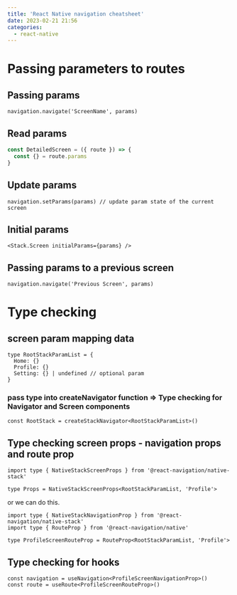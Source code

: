```yaml
---
title: 'React Native navigation cheatsheet'
date: 2023-02-21 21:56
categories:
  - react-native
---
```


# **Passing parameters to routes**

## Passing params

```tsx
navigation.navigate('ScreenName', params)
```

## Read params

```jsx
const DetailedScreen = ({ route }) => {
  const {} = route.params
}
```

## Update params

```tsx
navigation.setParams(params) // update param state of the current screen
```

## Initial params

```tsx
<Stack.Screen initialParams={params} />
```

## Passing params to a previous screen

```tsx
navigation.navigate('Previous Screen', params)
```

# Type checking

## screen param mapping data

```tsx
type RootStackParamList = {
  Home: {}
  Profile: {}
  Setting: {} | undefined // optional param
}
```

### pass type into createNavigator function ⇒ Type checking for Navigator and Screen components

```tsx
const RootStack = createStackNavigator<RootStackParamList>()
```

## Type checking screen props - navigation props and route prop

```tsx
import type { NativeStackScreenProps } from '@react-navigation/native-stack'

type Props = NativeStackScreenProps<RootStackParamList, 'Profile'>
```

or we can do this.

```tsx
import type { NativeStackNavigationProp } from '@react-navigation/native-stack'
import type { RouteProp } from '@react-navigation/native'

type ProfileScreenRouteProp = RouteProp<RootStackParamList, 'Profile'>
```

## Type checking for hooks

```tsx
const navigation = useNavigation<ProfileScreenNavigationProp>()
const route = useRoute<ProfileScreenRouteProp>()
```
